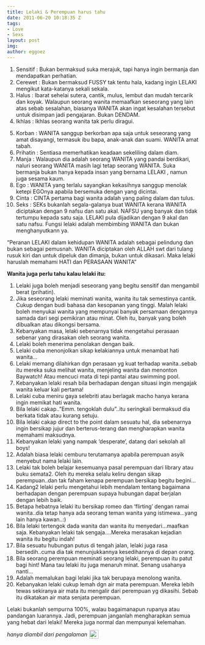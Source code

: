 ```yaml
---
title: Lelaki & Perempuan harus tahu
date: 2011-06-20 10:18:35 Z
tags:
- Love
- Sexs
layout: post
img: 
author: eggoez
---
```


<ol>
<li>Sensitif : Bukan bermaksud suka merajuk, tapi hanya ingin bermanja dan mendapatkan perhatian.</li>
<li>Cerewet : Bukan bermaksud FUSSY tak tentu hala, kadang ingin LELAKI mengikut kata-katanya sekali sekala.</li>
<li>Halus : Ibarat sehelai sutera, cantik, mulus, lembut dan mudah tercarik dan koyak. Walaupun seorang wanita memaafkan seseorang yang lain atas sebab sesalahan, biasanya WANITA akan ingat kesalahan tersebut untuk disimpan jadi pengajaran. Bukan DENDAM.</li>
<li>Ikhlas : Ikhlas seorang wanita tak perlu diragui.</li>
<p><span id="more-318"></span></p>
<li>Korban : WANITA sanggup berkorban apa saja untuk seseorang yang amat disayangi, termasuk ibu bapa, anak-anak dan suami. WANITA amat tabah.</li>
<li>Prihatin : Sentiasa memerhatikan keadaan sekeliling dalam diam.</li>
<li>Manja : Walaupun dia adalah seorang WANITA yang pandai berdikari, naluri seorang WANITA masih lagi tetap seorang WANITA. Suka bermanja bukan hanya kepada insan yang bernama LELAKI , namun juga sesama kaum.</li>
<li>Ego : WANITA yang terlalu sayangkan kekasihnya sanggup menolak ketepi EGOnya apabila bersemuka dengan yang dicintai.</li>
<li>Cinta : CINTA pertama bagi wanita adalah yang paling dalam dan tulus.</li>
<li>Seks : SEKs bukanlah segala-galanya buat WANITA kerana WANITA diciptakan dengan 9 nafsu dan satu akal. NAFSU yang banyak dan tidak tertumpu kepada satu saja. LELAKI pula dijadikan dengan 9 akal dan satu nafsu. Fungsi lelaki adalah membimbing WANITA dan bukan menghanyutkann ya.</li>
</ol>
<p>“Peranan LELAKI dalam kehidupan WANITA adalah sebagai pelindung dan bukan sebagai pemusnah. WANITA diciptakan oleh ALLAH swt dari tulang rusuk kiri dan untuk dipeluk dan dimanja, bukan untuk dikasari. Maka lelaki haruslah memahami HATI dan PERASAAN WANITA”</p>
<p><strong>Wanita juga perlu tahu kalau lelaki itu:</strong></p>
<ol>
<li>Lelaki juga boleh menjadi seseorang yang begitu sensitif dan mengambil berat (prihatin).</li>
<li>Jika seseorang lelaki meminati wanita, wanita itu tak semestinya cantik. Cukup dengan budi bahasa dan kesopanan yang tinggi. Malah lelaki boleh menyukai wanita yang mempunyai banyak persamaan dengannya samada dari segi pemikiran atau minat. Oleh itu, banyak yang boleh dibualkan atau dikongsi bersama.</li>
<li>Kebanyakan masa, lelaki sebenarnya tidak mengetahui perasaan sebenar yang dirasakan oleh seorang wanita.</li>
<li>Lelaki boleh menerima penolakan dengan baik.</li>
<li>Lelaki cuba menonjolkan sikap kelakiannya untuk menambat hati wanita…</li>
<li>Lelaki memang dilahirkan dgn perasaan yg kuat terhadap wanita..sebab itu mereka suka melihat wanita, menjeling wanita dan menonton Baywatch! Atau mencuci mata di tepi pantai atau swimming pool.</li>
<li>Kebanyakan lelaki resah bila berhadapan dengan situasi ingin mengajak wanita keluar kali pertama!</li>
<li>Lelaki cuba meniru gaya selebriti atau berlagak macho hanya kerana ingin memikat hati wanita.</li>
<li>Bila lelaki cakap..”Emm. tengoklah dulu”..itu seringkali bermaksud dia berkata tidak atau kurang setuju.</li>
<li>Bila lelaki cakap direct to the point dalam sesuatu hal, dia sebenarnya ingin bersikap jujur dan berterus-terang dan mengharapkan wanita memahami maksudnya.</li>
<li>Kebanyakan lelaki yang nampak ‘desperate’, datang dari sekolah all boys!</li>
<li>Adalah biasa lelaki cemburu terutamanya apabila perempuan asyik menyebut nama lelaki lain.</li>
<li>Lelaki tak boleh belajar kesemuanya pasal perempuan dari library atau buku semata2. Oleh itu mereka selalu keliru dengan sikap perempuan..dan tak faham kenapa perempuan bersikap begitu begini…</li>
<li>Kadang2 lelaki perlu mengetahui lebih mendalam tentang bagaimana berhadapan dengan perempuan supaya hubungan dapat berjalan dengan lebih baik.</li>
<li>Betapa hebatnya lelaki itu bersikap romeo dan ‘flirting’ dengan ramai wanita..dia tetap hanya ada seorang teman wanita yang istimewa…yang lain hanya kawan..:)</li>
<li>Bila lelaki tertengok dada wanita dan wanita itu menyedari…maafkan saja. Kebanyakan lelaki tak sengaja….Mereka merasakan kejadian wanita itu begitu indah!</li>
<li>Bila sesuatu hubungan putus di tengah jalan, lelaki juga rasa bersedih..cuma dia tak menunjukkannya kesedihannya di depan orang.</li>
<li>Bila seorang perempuan meminati seorang lelaki, perempuan itu patut bagi hint! Mana tau lelaki itu juga menaruh minat. Senang usahanya nanti…</li>
<li>Adalah memalukan bagi lelaki jika tak berupaya menolong wanita.</li>
<li>Kebanyakan lelaki cukup lemah dgn air mata perempuan. Mereka lebih tewas sekiranya air mata itu mengalir dari perempuan yg dikasihi. Sebab itu dikatakan air mata senjata perempuan.</li>
</ol>
<p>Lelaki bukanlah sempurna 100%, walau bagaimanapun rupanya atau pandangan luarannya. Jadi, perempuan janganlah mengharapkan semua yang hebat dari lelaki! Mereka juga normal dan mempunyai kelemahan.</p>
<p><em>hanya diambil dari pengalaman</em> <img src="https://eggoez.bitbucket.io/wp-content/emojione/png/1f643.png" alt=":)" class="emojione" style="font-size:inherit;height:3ex;width:3.1ex;min-height:20px;min-width:20px;display:inline-block;margin:-.2ex .15em .2ex;line-height:normal;vertical-align:middle"></p>
